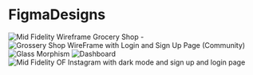 # FigmaDesigns
![Mid Fidelity Wireframe](https://github.com/RajSukhadiya2106/FigmaDesigns/assets/132186914/5aaea086-cbae-4d5d-b3fe-8014dceb0e95)
Grocery Shop - ![Grossery Shop WireFrame with Login and Sign Up Page (Community)](https://github.com/RajSukhadiya2106/FigmaDesigns/assets/132186914/c4fd8725-12b2-4f58-8f09-52523062c301)
![Glass Morphism](https://github.com/RajSukhadiya2106/FigmaDesigns/assets/132186914/09088dc2-951c-4832-a77a-082f9995894d)
![Dashboard](https://github.com/RajSukhadiya2106/FigmaDesigns/assets/132186914/f7709f0b-6143-4115-883d-3775132cd4f1)
![Mid Fidelity OF Instagram with dark mode and sign up and login page](https://github.com/RajSukhadiya2106/FigmaDesigns/assets/132186914/baf12d2e-0f49-443f-b828-12d71ac51c9b)

